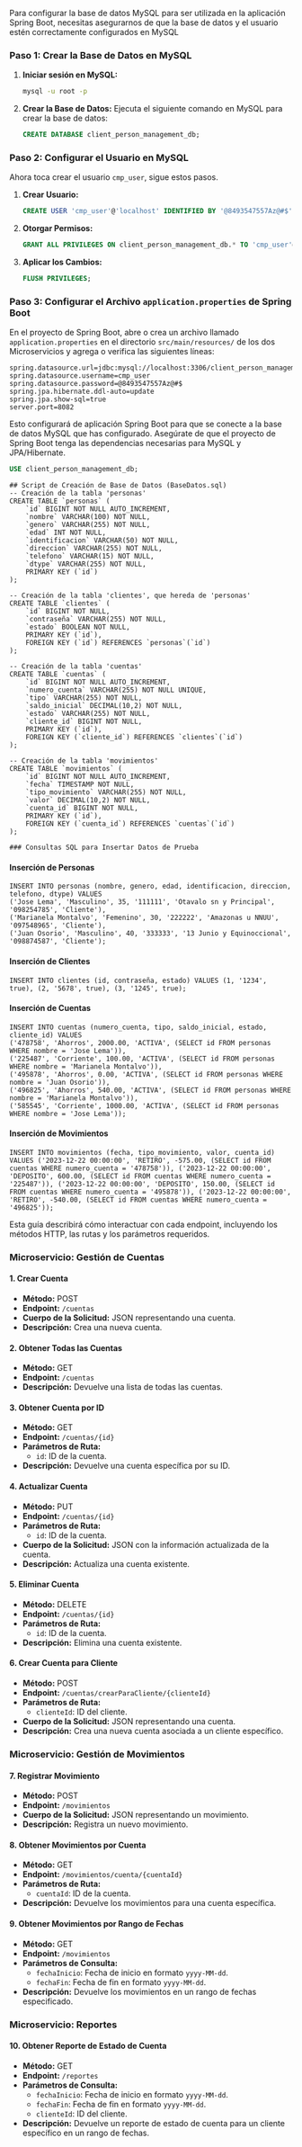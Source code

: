 Para configurar la base de datos MySQL para ser utilizada en la aplicación Spring Boot, necesitas asegurarnos de que la base de datos y el usuario estén correctamente configurados en MySQL

### Paso 1: Crear la Base de Datos en MySQL

1. **Iniciar sesión en MySQL:**
   ```bash
   mysql -u root -p
   ```

2. **Crear la Base de Datos:**
   Ejecuta el siguiente comando en MySQL para crear la base de datos:
   ```sql
   CREATE DATABASE client_person_management_db;
   ```

### Paso 2: Configurar el Usuario en MySQL

Ahora toca crear el usuario `cmp_user`, sigue estos pasos.
1. **Crear Usuario:**
   ```sql
   CREATE USER 'cmp_user'@'localhost' IDENTIFIED BY '@8493547557Az@#$';
   ```

2. **Otorgar Permisos:**
   ```sql
   GRANT ALL PRIVILEGES ON client_person_management_db.* TO 'cmp_user'@'localhost';
   ```

3. **Aplicar los Cambios:**
   ```sql
   FLUSH PRIVILEGES;
   ```

### Paso 3: Configurar el Archivo `application.properties` de Spring Boot

En el proyecto de Spring Boot, abre o crea un archivo llamado `application.properties` en el directorio `src/main/resources/` de los dos Microservicios y agrega o verifica las siguientes líneas:

```properties
spring.datasource.url=jdbc:mysql://localhost:3306/client_person_management_db
spring.datasource.username=cmp_user
spring.datasource.password=@8493547557Az@#$
spring.jpa.hibernate.ddl-auto=update
spring.jpa.show-sql=true
server.port=8082
```

Esto configurará de aplicación Spring Boot para que se conecte a la base de datos MySQL que has configurado. Asegúrate de que el proyecto de Spring Boot tenga las dependencias necesarias para MySQL y JPA/Hibernate. 

``` sql
USE client_person_management_db;
```

```
## Script de Creación de Base de Datos (BaseDatos.sql)
-- Creación de la tabla 'personas'
CREATE TABLE `personas` (
    `id` BIGINT NOT NULL AUTO_INCREMENT,
    `nombre` VARCHAR(100) NOT NULL,
    `genero` VARCHAR(255) NOT NULL,
    `edad` INT NOT NULL,
    `identificacion` VARCHAR(50) NOT NULL,
    `direccion` VARCHAR(255) NOT NULL,
    `telefono` VARCHAR(15) NOT NULL,
    `dtype` VARCHAR(255) NOT NULL,
    PRIMARY KEY (`id`)
);

-- Creación de la tabla 'clientes', que hereda de 'personas'
CREATE TABLE `clientes` (
    `id` BIGINT NOT NULL,
    `contraseña` VARCHAR(255) NOT NULL,
    `estado` BOOLEAN NOT NULL,
    PRIMARY KEY (`id`),
    FOREIGN KEY (`id`) REFERENCES `personas`(`id`)
);

-- Creación de la tabla 'cuentas'
CREATE TABLE `cuentas` (
    `id` BIGINT NOT NULL AUTO_INCREMENT,
    `numero_cuenta` VARCHAR(255) NOT NULL UNIQUE,
    `tipo` VARCHAR(255) NOT NULL,
    `saldo_inicial` DECIMAL(10,2) NOT NULL,
    `estado` VARCHAR(255) NOT NULL,
    `cliente_id` BIGINT NOT NULL,
    PRIMARY KEY (`id`),
    FOREIGN KEY (`cliente_id`) REFERENCES `clientes`(`id`)
);

-- Creación de la tabla 'movimientos'
CREATE TABLE `movimientos` (
    `id` BIGINT NOT NULL AUTO_INCREMENT,
    `fecha` TIMESTAMP NOT NULL,
    `tipo_movimiento` VARCHAR(255) NOT NULL,
    `valor` DECIMAL(10,2) NOT NULL,
    `cuenta_id` BIGINT NOT NULL,
    PRIMARY KEY (`id`),
    FOREIGN KEY (`cuenta_id`) REFERENCES `cuentas`(`id`)
);

### Consultas SQL para Insertar Datos de Prueba
```
#### Inserción de Personas

``` 
INSERT INTO personas (nombre, genero, edad, identificacion, direccion, telefono, dtype) VALUES 
('Jose Lema', 'Masculino', 35, '111111', 'Otavalo sn y Principal', '098254785', 'Cliente'),
('Marianela Montalvo', 'Femenino', 30, '222222', 'Amazonas u NNUU', '097548965', 'Cliente'),
('Juan Osorio', 'Masculino', 40, '333333', '13 Junio y Equinoccional', '098874587', 'Cliente');
```

#### Inserción de Clientes

```
INSERT INTO clientes (id, contraseña, estado) VALUES (1, '1234', true), (2, '5678', true), (3, '1245', true);
```
#### Inserción de Cuentas
```
INSERT INTO cuentas (numero_cuenta, tipo, saldo_inicial, estado, cliente_id) VALUES 
('478758', 'Ahorros', 2000.00, 'ACTIVA', (SELECT id FROM personas WHERE nombre = 'Jose Lema')),
('225487', 'Corriente', 100.00, 'ACTIVA', (SELECT id FROM personas WHERE nombre = 'Marianela Montalvo')),
('495878', 'Ahorros', 0.00, 'ACTIVA', (SELECT id FROM personas WHERE nombre = 'Juan Osorio')),
('496825', 'Ahorros', 540.00, 'ACTIVA', (SELECT id FROM personas WHERE nombre = 'Marianela Montalvo')),
('585545', 'Corriente', 1000.00, 'ACTIVA', (SELECT id FROM personas WHERE nombre = 'Jose Lema'));
```
#### Inserción de Movimientos
```
INSERT INTO movimientos (fecha, tipo_movimiento, valor, cuenta_id) VALUES ('2023-12-22 00:00:00', 'RETIRO', -575.00, (SELECT id FROM cuentas WHERE numero_cuenta = '478758')), ('2023-12-22 00:00:00', 'DEPOSITO', 600.00, (SELECT id FROM cuentas WHERE numero_cuenta = '225487')), ('2023-12-22 00:00:00', 'DEPOSITO', 150.00, (SELECT id FROM cuentas WHERE numero_cuenta = '495878')), ('2023-12-22 00:00:00', 'RETIRO', -540.00, (SELECT id FROM cuentas WHERE numero_cuenta = '496825'));
```

Esta guía describirá cómo interactuar con cada endpoint, incluyendo los métodos HTTP, las rutas y los parámetros requeridos.

### Microservicio: Gestión de Cuentas

#### 1. Crear Cuenta

- **Método:** POST
- **Endpoint:** `/cuentas`
- **Cuerpo de la Solicitud:** JSON representando una cuenta.
- **Descripción:** Crea una nueva cuenta.

#### 2. Obtener Todas las Cuentas

- **Método:** GET
- **Endpoint:** `/cuentas`
- **Descripción:** Devuelve una lista de todas las cuentas.

#### 3. Obtener Cuenta por ID

- **Método:** GET
- **Endpoint:** `/cuentas/{id}`
- **Parámetros de Ruta:**
    - `id`: ID de la cuenta.
- **Descripción:** Devuelve una cuenta específica por su ID.

#### 4. Actualizar Cuenta

- **Método:** PUT
- **Endpoint:** `/cuentas/{id}`
- **Parámetros de Ruta:**
    - `id`: ID de la cuenta.
- **Cuerpo de la Solicitud:** JSON con la información actualizada de la cuenta.
- **Descripción:** Actualiza una cuenta existente.

#### 5. Eliminar Cuenta

- **Método:** DELETE
- **Endpoint:** `/cuentas/{id}`
- **Parámetros de Ruta:**
    - `id`: ID de la cuenta.
- **Descripción:** Elimina una cuenta existente.

#### 6. Crear Cuenta para Cliente

- **Método:** POST
- **Endpoint:** `/cuentas/crearParaCliente/{clienteId}`
- **Parámetros de Ruta:**
    - `clienteId`: ID del cliente.
- **Cuerpo de la Solicitud:** JSON representando una cuenta.
- **Descripción:** Crea una nueva cuenta asociada a un cliente específico.

### Microservicio: Gestión de Movimientos

#### 7. Registrar Movimiento

- **Método:** POST
- **Endpoint:** `/movimientos`
- **Cuerpo de la Solicitud:** JSON representando un movimiento.
- **Descripción:** Registra un nuevo movimiento.

#### 8. Obtener Movimientos por Cuenta

- **Método:** GET
- **Endpoint:** `/movimientos/cuenta/{cuentaId}`
- **Parámetros de Ruta:**
    - `cuentaId`: ID de la cuenta.
- **Descripción:** Devuelve los movimientos para una cuenta específica.

#### 9. Obtener Movimientos por Rango de Fechas

- **Método:** GET
- **Endpoint:** `/movimientos`
- **Parámetros de Consulta:**
    - `fechaInicio`: Fecha de inicio en formato `yyyy-MM-dd`.
    - `fechaFin`: Fecha de fin en formato `yyyy-MM-dd`.
- **Descripción:** Devuelve los movimientos en un rango de fechas especificado.

### Microservicio: Reportes

#### 10. Obtener Reporte de Estado de Cuenta

- **Método:** GET
- **Endpoint:** `/reportes`
- **Parámetros de Consulta:**
    - `fechaInicio`: Fecha de inicio en formato `yyyy-MM-dd`.
    - `fechaFin`: Fecha de fin en formato `yyyy-MM-dd`.
    - `clienteId`: ID del cliente.
- **Descripción:** Devuelve un reporte de estado de cuenta para un cliente específico en un rango de fechas.
